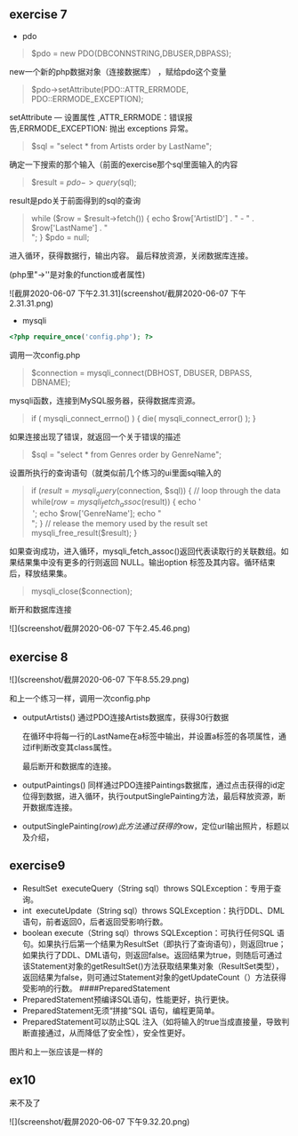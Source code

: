 ## exercise 7 ##

* pdo

>  $pdo = new PDO(DBCONNSTRING,DBUSER,DBPASS); 

new一个新的php数据对象（连接数据库） ，赋给pdo这个变量

>  $pdo->setAttribute(PDO::ATTR_ERRMODE, PDO::ERRMODE_EXCEPTION);

 setAttribute — 设置属性 ,ATTR_ERRMODE：错误报告,ERRMODE_EXCEPTION: 抛出 exceptions 异常。 

> $sql = "select * from Artists order by LastName";

确定一下搜索的那个输入（前面的exercise那个sql里面输入的内容

> $result = $pdo->query($sql);

result是pdo关于前面得到的sql的查询

>  while ($row = $result->fetch()) {
>          echo $row['ArtistID'] . " - " . $row['LastName'] . "<br/>";
>      }
>      $pdo = null;

 进入循环，获得数据行，输出内容。
 最后释放资源，关闭数据库连接。

(php里"->''是对象的function或者属性)

![截屏2020-06-07 下午2.31.31](screenshot/截屏2020-06-07 下午2.31.31.png)

* mysqli

```php
<?php require_once('config.php'); ?>
```

调用一次config.php 

>  $connection = mysqli_connect(DBHOST, DBUSER, DBPASS, DBNAME);

mysqli函数，连接到MySQL服务器，获得数据库资源。

> if ( mysqli_connect_errno() ) {
>              die( mysqli_connect_error() );
>          }

如果连接出现了错误，就返回一个关于错误的描述

> $sql = "select * from Genres order by GenreName";

设置所执行的查询语句（就类似前几个练习的ui里面sql输入的

> if ($result = mysqli_query($connection, $sql)) {
>            // loop through the data
>            while($row = mysqli_fetch_assoc($result)) {
>                echo '<option value="' . $row['GenreID'] . '">';
>                echo $row['GenreName'];
>                echo "</option>";
>            }
>            // release the memory used by the result set
>            mysqli_free_result($result);
>        }

如果查询成功，进入循环，mysqli_fetch_assoc()返回代表读取行的关联数组。如果结果集中没有更多的行则返回 NULL。输出option 标签及其内容。循环结束后，释放结果集。

> mysqli_close($connection);

断开和数据库连接

![](screenshot/截屏2020-06-07 下午2.45.46.png)

## exercise 8

![](screenshot/截屏2020-06-07 下午8.55.29.png)

和上一个练习一样，调用一次config.php

+ outputArtists()
  通过PDO连接Artists数据库，获得30行数据

  在循环中将每一行的LastName在a标签中输出，并设置a标签的各项属性，通过if判断改变其class属性。

  最后断开和数据库的连接。

+ outputPaintings()
  同样通过PDO连接Paintings数据库，通过点击获得的id定位得到数据，进入循环，执行outputSinglePainting方法，最后释放资源，断开数据库连接。

+ outputSinglePainting($row)
  此方法通过获得的$row，定位url输出照片，标题以及介绍，

## exercise9 ##

+ ResultSet  executeQuery（String sql）throws SQLException：专用于查询。
+ int  executeUpdate（String sql）throws SQLException：执行DDL、DML语句，前者返回0，后者返回受影响行数。
+ boolean execute（String sql）throws SQLException：可执行任何SQL 语句。如果执行后第一个结果为ResultSet（即执行了查询语句），则返回true；如果执行了DDL、DML语句，则返回false。返回结果为true，则随后可通过该Statement对象的getResultSet()方法获取结果集对象（ResultSet类型），返回结果为false，则可通过Statement对象的getUpdateCount（）方法获得受影响的行数。
  ####PreparedStatement
+ PreparedStatement预编译SQL语句，性能更好，执行更快。
+ PreparedStatement无须“拼接”SQL 语句，编程更简单。
+ PreparedStatement可以防止SQL 注入（如将输入的true当成直接量，导致判断直接通过，从而降低了安全性），安全性更好。

图片和上一张应该是一样的

## ex10 ##

来不及了 

![](screenshot/截屏2020-06-07 下午9.32.20.png)
